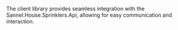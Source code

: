 The client library provides seamless integration with the Sannel.House.Sprinklers.Api, allowing for easy communication and interaction.